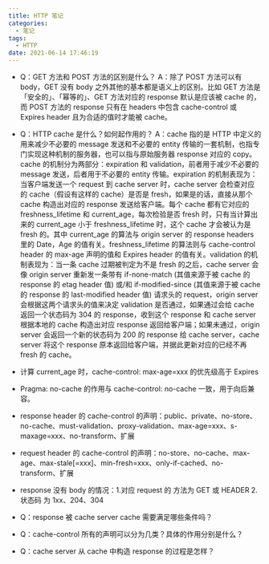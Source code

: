 ```yaml
---
title: HTTP 笔记
categories:
  - 笔记
tags:
  - HTTP
date: 2021-06-14 17:46:19
---
```


- Q：GET 方法和 POST 方法的区别是什么？
  A：除了 POST 方法可以有 body，GET 没有 body 之外其他的基本都是语义上的区别。比如 GET 方法是「安全的」、「幂等的」、GET 方法对应的 response 默认是应该被 cache 的，而 POST 方法的 response 只有在 headers 中包含 cache-control 或 Expires header 且为合适的值时才能被 cache。

- Q：HTTP cache 是什么？如何起作用的？
  A：cache 指的是 HTTP 中定义的用来减少不必要的 message 发送和不必要的 entity 传输的一套机制，也指专门实现这种机制的服务器，也可以指与原始服务器 response 对应的 copy。cache 的机制分为两部分：expiration 和 validation，前者用于减少不必要的 message 发送，后者用于不必要的 entity 传输。expiration 的机制表现为：当客户端发送一个 request 到 cache server 时，cache server 会检查对应的 cache（假设有这样的 cache）是否是 fresh，如果是的话，直接从那个 cache 构造出对应的 response 发送给客户端。每个 cache 都有它对应的 freshness_lifetime 和 current_age，每次检验是否 fresh 时，只有当计算出来的 current_age 小于 freshness_lifetime 时，这个 cache 才会被认为是 fresh 的。其中 current_age 的算法与 origin server 的 response headers 里的 Date，Age 的值有关。freshness_lifetime 的算法则与 cache-control header 的 max-age 声明的值和 Expires header 的值有关。validation 的机制表现为：当一条 cache 过期被判定为不是 fresh 的之后，cache server 会像 origin server 重新发一条带有 if-none-match (其值来源于被 cache 的 response 的 etag header 值) 或/和 if-modified-since (其值来源于被 cache 的 response 的 last-modified header 值) 请求头的 request，origin server 会根据这两个请求头的值来决定 validation 是否通过，如果通过会给 cache 返回一个状态码为 304 的 response，收到这个 response 和 cache server 根据本地的 cache 构造出对应 response 返回给客户端；如果未通过，origin server 会返回一个新的状态码为 200 的 response 给 cache server，cache server 将这个 response 原本返回给客户端，并据此更新对应的已经不再 fresh 的 cache。

- 计算 current_age 时，cache-control: max-age=xxx 的优先级高于 Expires
- Pragma: no-cache 的作用与 cache-control: no-cache 一致，用于向后兼容。
- response header 的 cache-control 的声明：public、private、no-store、no-cache、must-validation、proxy-validation、max-age=xxx、s-maxage=xxx、no-transform、扩展
- request header 的 cache-control 的声明：no-store、no-cache、max-age、max-stale\[=xxx\]、min-fresh=xxx、only-if-cached、no-transform、扩展
- response 没有 body 的情况：1.对应 request 的 方法为 GET 或 HEADER 2.状态码 为 1xx、204、304

- Q：response 被 cache server cache 需要满足哪些条件吗？
- Q：cache-control 所有的声明可以分为几类？具体的作用分别是什么？
- Q：cache server 从 cache 中构造 response 的过程是怎样？
